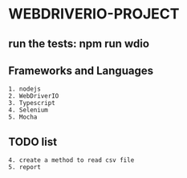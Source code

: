 # WEBDRIVERIO-PROJECT

## run the tests: npm run wdio

## Frameworks and Languages
    1. nodejs
    2. WebDriverIO
    3. Typescript
    4. Selenium
    5. Mocha

## TODO list
    4. create a method to read csv file
    5. report
